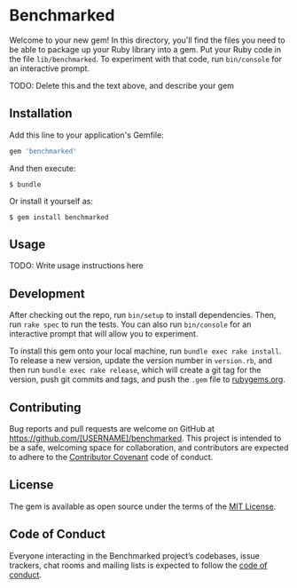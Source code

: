 # Benchmarked

Welcome to your new gem! In this directory, you'll find the files you need to be able to package up your Ruby library into a gem. Put your Ruby code in the file `lib/benchmarked`. To experiment with that code, run `bin/console` for an interactive prompt.

TODO: Delete this and the text above, and describe your gem

## Installation

Add this line to your application's Gemfile:

```ruby
gem 'benchmarked'
```

And then execute:

    $ bundle

Or install it yourself as:

    $ gem install benchmarked

## Usage

TODO: Write usage instructions here

## Development

After checking out the repo, run `bin/setup` to install dependencies. Then, run `rake spec` to run the tests. You can also run `bin/console` for an interactive prompt that will allow you to experiment.

To install this gem onto your local machine, run `bundle exec rake install`. To release a new version, update the version number in `version.rb`, and then run `bundle exec rake release`, which will create a git tag for the version, push git commits and tags, and push the `.gem` file to [rubygems.org](https://rubygems.org).

## Contributing

Bug reports and pull requests are welcome on GitHub at https://github.com/[USERNAME]/benchmarked. This project is intended to be a safe, welcoming space for collaboration, and contributors are expected to adhere to the [Contributor Covenant](http://contributor-covenant.org) code of conduct.

## License

The gem is available as open source under the terms of the [MIT License](https://opensource.org/licenses/MIT).

## Code of Conduct

Everyone interacting in the Benchmarked project’s codebases, issue trackers, chat rooms and mailing lists is expected to follow the [code of conduct](https://github.com/[USERNAME]/benchmarked/blob/master/CODE_OF_CONDUCT.md).
